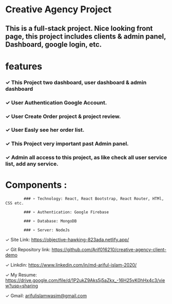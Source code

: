 # Creative Agency Project

## This is a full-stack project. Nice looking front page, this project includes clients & admin panel, Dashboard, google login, etc. 

# features

 ### ✓ This Project two dashboard, user dashboard & admin dashboard

 ### ✓ User Authentication Google Account.
 
 ### ✓ User Create Order project & project review.
 
 ### ✓ User Easly see her order list.
 
 ### ✓ This Project very important past Admin panel. 
 
 ### ✓ Admin all access to this project, as like check all user service list, add any service.
 
 # Components :
 
			### ➢ Technology: React, React Bootstrap, React Router, HTMl, CSS etc.
			
			### ➢ Authentication: Google Firebase
			
			### ➢ Database: MongoDB
			
			### ➢ Server: NodeJs


 ✓ Site Link: https://objective-hawking-823ada.netlify.app/ 
 
 ✓ Git Repository link: https://github.com/Arif016210/creative-agency-client-demo
 
 ✓ Linkdin: https://www.linkedin.com/in/md-ariful-islam-2020/
 
 ✓ My Resume: https://drive.google.com/file/d/1P2ukZ9Aks5j5aZkx_-16H25vK0hHx4c3/view?usp=sharing
 
 ✓ Gmail: arifulislamwasim@gmail.com



